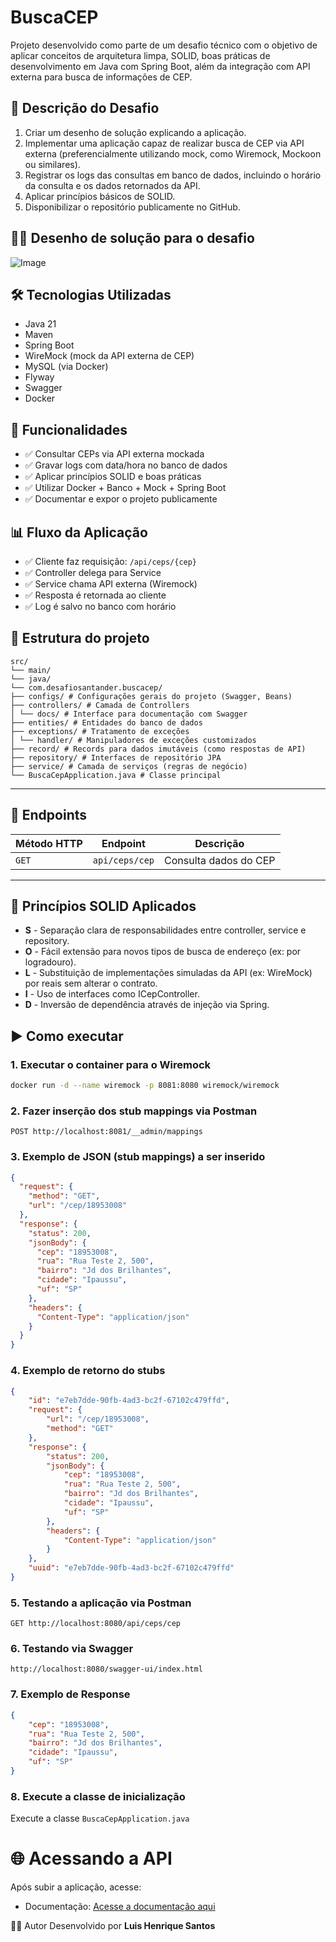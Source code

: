 #  BuscaCEP

Projeto desenvolvido como parte de um desafio técnico com o objetivo de aplicar conceitos de arquitetura limpa, SOLID, boas práticas de desenvolvimento em Java com Spring Boot, além da integração com API externa para busca de informações de CEP.

## 📌 Descrição do Desafio
1. Criar um desenho de solução explicando a aplicação.
2. Implementar uma aplicação capaz de realizar busca de CEP via API externa (preferencialmente utilizando mock, como Wiremock, Mockoon ou similares).
3. Registrar os logs das consultas em banco de dados, incluindo o horário da consulta e os dados retornados da API.
4. Aplicar princípios básicos de SOLID.
5. Disponibilizar o repositório publicamente no GitHub.

## 👨‍💻 Desenho de solução para o desafio

![Image](https://github.com/user-attachments/assets/35d8b76e-9310-4a7e-832b-8485baaa0beb)

## 🛠️ Tecnologias Utilizadas

- Java 21
- Maven
- Spring Boot
- WireMock (mock da API externa de CEP)
- MySQL (via Docker)
- Flyway
- Swagger
- Docker

## 📌 Funcionalidades

- ✅ Consultar CEPs via API externa mockada
- ✅ Gravar logs com data/hora no banco de dados
- ✅ Aplicar princípios SOLID e boas práticas
- ✅ Utilizar Docker + Banco + Mock + Spring Boot
- ✅ Documentar e expor o projeto publicamente

## 📊 Fluxo da Aplicação
- ✅ Cliente faz requisição: `/api/ceps/{cep}`
- ✅ Controller delega para Service
- ✅ Service chama API externa (Wiremock)
- ✅ Resposta é retornada ao cliente
- ✅ Log é salvo no banco com horário

## 📄 Estrutura do projeto
```
src/
└── main/
└── java/
└── com.desafiosantander.buscacep/
├── configs/ # Configurações gerais do projeto (Swagger, Beans)
├── controllers/ # Camada de Controllers
│ └── docs/ # Interface para documentação com Swagger
├── entities/ # Entidades do banco de dados
├── exceptions/ # Tratamento de exceções
│ └── handler/ # Manipuladores de exceções customizados
├── record/ # Records para dados imutáveis (como respostas de API)
├── repository/ # Interfaces de repositório JPA
├── service/ # Camada de serviços (regras de negócio)
└── BuscaCepApplication.java # Classe principal
```

---
## 🔗 Endpoints

| Método HTTP | Endpoint       | Descrição             |
|-------------|----------------|-----------------------| 
| `GET`       | `api/ceps/cep` | Consulta dados do CEP |

---

## 🧩 Princípios SOLID Aplicados
- **S** - Separação clara de responsabilidades entre controller, service e repository.
- **O** - Fácil extensão para novos tipos de busca de endereço (ex: por logradouro).
- **L** - Substituição de implementações simuladas da API (ex: WireMock) por reais sem alterar o contrato.
- **I** - Uso de interfaces como ICepController.
- **D** - Inversão de dependência através de injeção via Spring.

## ▶️ Como executar

### 1. Executar o container para o Wiremock
```bash
docker run -d --name wiremock -p 8081:8080 wiremock/wiremock
```

### 2. Fazer inserção dos stub mappings via Postman
```
POST http://localhost:8081/__admin/mappings
```

### 3. Exemplo de JSON (stub mappings) a ser inserido
```json
{
  "request": {
    "method": "GET",
    "url": "/cep/18953008"
  },
  "response": {
    "status": 200,
    "jsonBody": {
      "cep": "18953008",
      "rua": "Rua Teste 2, 500",
      "bairro": "Jd dos Brilhantes",
      "cidade": "Ipaussu",
      "uf": "SP"
    },
    "headers": {
      "Content-Type": "application/json"
    }
  }
}
```

### 4. Exemplo de retorno do stubs
```json
{
    "id": "e7eb7dde-90fb-4ad3-bc2f-67102c479ffd",
    "request": {
        "url": "/cep/18953008",
        "method": "GET"
    },
    "response": {
        "status": 200,
        "jsonBody": {
            "cep": "18953008",
            "rua": "Rua Teste 2, 500",
            "bairro": "Jd dos Brilhantes",
            "cidade": "Ipaussu",
            "uf": "SP"
        },
        "headers": {
            "Content-Type": "application/json"
        }
    },
    "uuid": "e7eb7dde-90fb-4ad3-bc2f-67102c479ffd"
}
```

### 5. Testando a aplicação via Postman
```
GET http://localhost:8080/api/ceps/cep
```

### 6. Testando via Swagger
```
http://localhost:8080/swagger-ui/index.html
```

### 7. Exemplo de Response
```json
{
    "cep": "18953008",
    "rua": "Rua Teste 2, 500",
    "bairro": "Jd dos Brilhantes",
    "cidade": "Ipaussu",
    "uf": "SP"
}
```

### 8. Execute a classe de inicialização
Execute a classe `BuscaCepApplication.java`

# 🌐 Acessando a API
Após subir a aplicação, acesse:
- Documentação: [Acesse a documentação aqui](http://localhost:8080/v3/api-docs)

🧑‍💻 Autor
Desenvolvido por **Luis Henrique Santos**
